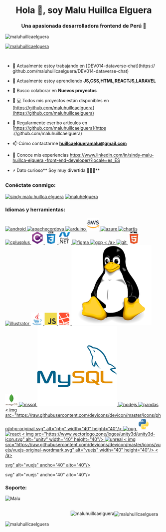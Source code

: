 <h1 align="center">Hola 👋, soy Malu Huillca Elguera</h1>
<h3 align="center">Una apasionada desarrolladora frontend de Perú 💖</h3>

<p align="left"> <img src="https://komarev.com/ghpvc/?username=maluhuillcaelguera&label=Profile%20views&color=0e75b6&style=flat" alt="maluhuillcaelguera" /> </p>

<p align="left"> <a href=" https://github.com/ryo-ma/github-profile-trofeo"><img src="https://github-profile-trofeo.vercel.app/?username=maluhuillcaelguera" alt="maluhuillcaelguera" /> </a> </p>

<p align="left"> <a href="https://twitter.com/" target="blank"><img src="https://img.shields.io /twitter/follow/?logo=twitter&style=for-the-badge" alt="" /></a> </p>

- 🔭 Actualmente estoy trabajando en [DEV014-dataverse-chat](https:// github.com/maluhuillcaelguera/DEV014-dataverse-chat)

- 🌱 Actualmente estoy aprendiendo **JS,CSS,HTML,REACTJS,LARAVEL**

- 👯 Busco colaborar en **Nuevos proyectos**

- 👨‍ 💻 Todos mis proyectos están disponibles en [https://github.com/maluhuillcaelguera](https://github.com/maluhuillcaelguera)

- 📝 Regularmente escribo artículos en [https://github.com/maluhuillcaelguera](https ://github.com/maluhuillcaelguera)

- 📫 Cómo contactarme **huillcaelgueramalu@gmail.com**

- 📄 Conoce mis experiencias [https://www.linkedin.com/in/sindy-malu-huillca-elguera -front-end-developer/?locale=es_ES](https://www.linkedin.com/in/sindy-malu-huillca-elguera-front-end-developer/?locale=es_ES)

- ⚡ Dato curioso** Soy muy divertida 🌈🙋‍♀️**

<h3 align="left">Conéctate conmigo:</h3>
<p align="left">
<a href="https://linkedin.com/in/sindy malu huillca elguera" target="blank"><img align="center" src="https://raw.githubusercontent.com/rahuldkjain/github-profile-readme-generator/master/src/images/icons/Social/linked -in-alt.svg" alt="sindy malu huillca elguera" height="30" width="40" /></a>
<a href="https://instagram.com/maluhelguera" target="blank "><img align="center" src="https://raw.githubusercontent.com/rahuldkjain/github-profile-readme-generator/master/src/images/icons/Social/instagram.svg" alt="maluhelguera " height="30" width="40" /></a>
</p>

<h3 align="left">Idiomas y herramientas:</h3>
<p align="left"> <a href="https://developer.android.com" target="_blank" rel="noreferrer"> <img src="https://raw.githubusercontent.com/devicons /devicon/master/icons/android/android-original-wordmark.svg" alt="android" width="40" height="40"/> </a> <a href="https://cordova.apache .org/" target="_blank" rel="noreferrer"> <img src="https://www.vectorlogo.zone/logos/apache_cordova/apache_cordova-icon.svg" alt="apachecordova" width="40" altura="40"/> </a> <a href="https://www.arduino.cc/" target="_blank" rel="noreferrer"> <img src="https://cdn.worldvectorlogo .com/logos/arduino-1.svg" alt="arduino" width="40" height="40"/> </a> <a href="https://aws.amazon.com" target=" _blank" rel="noreferrer"> <img src="https://raw.githubusercontent.com/devicons/devicon/master/icons/amazonwebservices/amazonwebservices-original-wordmark.svg" alt="aws" width="40 " height="40"/> </a> <a href="https://azure.microsoft.com/en-in/" target="_blank" rel="noreferrer"> <img src="https: //www.vectorlogo.zone/logos/microsoft_azure/microsoft_azure-icon.svg" alt="azure" width="40" height="40"/> </a> <a href="https://www. chartjs.org" target="_blank" rel="noreferrer"> <img src="https://www.chartjs.org/media/logo-title.svg" alt="chartjs" width="40" height= "40"/> </a> <a href="https://www.w3schools.com/cpp/" target="_blank" rel="noreferrer"> <img src="https://raw.githubusercontent .com/devicons/devicon/master/icons/cplusplus/cplusplus-original.svg" alt="cplusplus" width="40" height="40"/> </a> <a href="https://www .w3schools.com/cs/" target="_blank" rel="noreferrer"> <img src="https://raw.githubusercontent.com/devicons/devicon/master/icons/csharp/csharp-original.svg" alt="csharp" width="40" height="40"/> </a> <a href="https://www.w3schools.com/css/" target="_blank" rel="noreferrer"> <img src="https://raw.githubusercontent.com/devicons/devicon/master/icons/css3/css3-original-wordmark.svg" alt="css3" width="40" height="40"/> </a> <a href="https://dotnet.microsoft.com/" target="_blank" rel="noreferrer"> <img src="https://raw.githubusercontent.com/devicons/devicon/master/icons/dot-net/dot-net-original-wordmark.svg" alt="dotnet" width="40" height=" 40"/> </a> <a href="https://www.figma.com/" target="_blank" rel="noreferrer"> <img src="https://www.vectorlogo.zone/ logos/figma/figma-icon.svg" alt="figma" width="40" height="40"/> </a> <a href="https://cloud.google.com" target="_blank " rel="noreferrer"> <img src="https://www.vectorlogo.zone/logos/google_cloud/google_cloud-icon.svg" alt="gcp" width="40" height="40"/> < /a> <a href="https://git-scm.com/" target="_blank" rel="noreferrer"> <img src="https://www.vectorlogo.zone/logos/git-scm /git-scm-icon.svg" alt="git" width="40" height="40"/> </a> <a href="https://www.w3.org/html/" target= "_blank" rel="noreferrer"> <img src="https://raw.githubusercontent.com/devicons/devicon/master/icons/html5/html5-original-wordmark.svg" alt="html5" width=" 40" altura="40"/> </a> <a href="https://www.adobe.com/in/products/illustrator.html" target="_blank" rel="noreferrer"> <img src ="https://www.vectorlogo.zone/logos/adobe_illustrator/adobe_illustrator-icon.svg" alt="illustrator" width="40" height="40"/> </a> <a href="https: //www.java.com" target="_blank" rel="noreferrer"> <img src="https://raw.githubusercontent.com/devicons/devicon/master/icons/java/java-original.svg" alt="java" width="40" height="40"/> </a> <a href="https://developer.mozilla.org/en-US/docs/Web/JavaScript" target="_blank " rel="noreferrer"> <img src="https://raw.githubusercontent.com/devicons/devicon/master/icons/javascript/javascript-original.svg" alt="javascript" width="40" height= "40"/> </a> <a href="https://laravel.com/" target="_blank" rel="noreferrer"> <img src="https://raw.githubusercontent.com/devicons/devicon/master/icons/laravel/laravel-plain-wordmark.svg" alt="laravel" width="40" height="40"/> </a> <a href="https:// www.linux.org/" target="_blank" rel="noreferrer"> <img src="https://raw.githubusercontent.com/devicons/devicon/master/icons/linux/linux-original.svg" alt ="linux" ancho="40" alto="40"/> </a> <a href="https://www.mongodb.com/" target="_blank" rel="noreferrer"> <img src ="https://raw.githubusercontent.com/devicons/devicon/master/icons/mongodb/mongodb-original-wordmark.svg" alt="mongodb" width="40" height="40"/> </a > <a href="https://www.microsoft.com/en-us/sql-server" target="_blank" rel="noreferrer"> <img src="https://www.svgrepo.com/ show/303229/microsoft-sql-server-logo.svg" alt="mssql" width="40" height="40"/> </a> <a href="https://www.mysql.com/ " target="_blank" rel="noreferrer"> <img src="https://raw.githubusercontent.com/devicons/devicon/master/icons/mysql/mysql-original-wordmark.svg" alt="mysql" ancho="40" alto="40"/> </a> <a href="https://nodejs.org" target="_blank" rel="noreferrer"> <img src="https://raw .githubusercontent.com/devicons/devicon/master/icons/nodejs/nodejs-original-wordmark.svg" alt="nodejs" width="40" height="40"/> </a> <a href="https ://pandas.pydata.org/" target="_blank" rel="noreferrer"> <img src="https://raw.githubusercontent.com/devicons/devicon/2ae2a900d2f041da66e950e4d48052658d850630/icons/pandas/pandas-original. svg" alt="pandas" width="40" height="40"/> </a> <a href="https://www.php.net" target="_blank" rel="noreferrer"> < img src="https://raw.githubusercontent.com/devicons/devicon/master/icons/php/php-original.svg" alt="php" width="40" height="40"/> </a > <a href="https://pugjs.org" target="_blank" rel="noreferrer"> <img src="https://cdn.worldvectorlogo.com/logos/pug.svg" alt="pug " ancho="40" alto="40"/> </a> <a href="https://www.python.org" target="_blank" rel="noreferrer"> <img src="https://raw.githubusercontent.com/devicons/devicon/master/icons/python/python-original.svg" alt="python" width="40" height="40"/> </a> <a href=" https://reactjs.org/" target="_blank" rel="noreferrer"> <img src="https://raw.githubusercontent.com/devicons/devicon/master/icons/react/react-original-wordmark .svg" alt="react" width="40" height="40"/> </a> <a href="https://unity.com/" target="_blank" rel="noreferrer"> < img src="https://www.vectorlogo.zone/logos/unity3d/unity3d-icon.svg" alt="unity" width="40" height="40"/> </a> <a href=" https://unrealengine.com/" target="_blank" rel="noreferrer"> <img src="https://raw.githubusercontent.com/kenangundogan/fontisto/036b7eca71aab1bef8e6a0518f7329f13ed62f6b/icons/svg/brand/unreal-engine .svg" alt="unreal" width="40" height="40"/> </a> <a href="https://vuejs.org/" target="_blank" rel="noreferrer"> < img src="https://raw.githubusercontent.com/devicons/devicon/master/icons/vuejs/vuejs-original-wordmark.svg" alt="vuejs" width="40" height="40"/> < /a> </p>svg" alt="vuejs" ancho="40" alto="40"/> </a> </p>svg" alt="vuejs" ancho="40" alto="40"/> </a> </p>

<h3 align="left">Soporte:</h3>
<p> <a href="https://www.buymeacoffee.com/Malu"> <img align="left" src="https://cdn .buymeacoffee.com/buttons/v2/default-amarillo.png" height="50" width="210" alt="Malu" /></a> </p> <br><br>

<p><img align="left" src="https://github-readme-stats.vercel.app/api/top-langs?username=maluhuillcaelguera&show_icons=true&locale=en&layout=compact" alt="maluhuillcaelguera" /> </p>

<p> <img align="center" src="https://github-readme-stats.vercel.app/api?username=maluhuillcaelguera&show_icons=true&locale=en" alt="maluhuillcaelguera" /> </p>

<p><img align="center" src="https://github-readme-streak-stats.herokuapp.com/?user=maluhuillcaelguera&" alt="maluhuillcaelguera" /></p>
